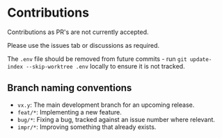 # Contributions

Contributions as PR's are not currently accepted.

Please use the issues tab or discussions as required.

The `.env` file should be removed from future commits - run `git update-index --skip-worktree .env` locally to ensure it is 
not tracked.

## Branch naming conventions

- `vx.y`: The main development branch for an upcoming release.
- `feat/*`: Implementing a new feature.
- `bug/*`: Fixing a bug, tracked against an issue number where relevant.
- `impr/*`: Improving something that already exists.